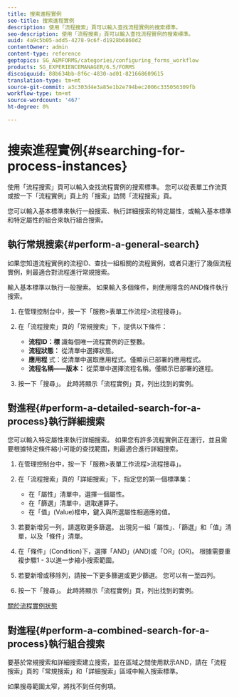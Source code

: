 ```yaml
---
title: 搜索進程實例
seo-title: 搜索進程實例
description: 使用「流程搜索」頁可以輸入查找流程實例的搜索標準。
seo-description: 使用「流程搜索」頁可以輸入查找流程實例的搜索標準。
uuid: 4a9c5b05-add5-4278-9c6f-d1928b6860d2
contentOwner: admin
content-type: reference
geptopics: SG_AEMFORMS/categories/configuring_forms_workflow
products: SG_EXPERIENCEMANAGER/6.5/FORMS
discoiquuid: 88b634bb-8f6c-4830-ad01-821668609615
translation-type: tm+mt
source-git-commit: a3c303d4e3a85e1b2e794bec2006c335056309fb
workflow-type: tm+mt
source-wordcount: '467'
ht-degree: 0%

---
```



# 搜索進程實例{#searching-for-process-instances}

使用「流程搜索」頁可以輸入查找流程實例的搜索標準。 您可以從表單工作流頁或按一下「流程實例」頁上的「搜索」訪問「流程搜索」頁。

您可以輸入基本標準來執行一般搜索、執行詳細搜索的特定屬性，或輸入基本標準和特定屬性的組合來執行組合搜索。

## 執行常規搜索{#perform-a-general-search}

如果您知道流程實例的流程ID、查找一組相關的流程實例，或者只運行了幾個流程實例，則最適合對流程進行常規搜索。

輸入基本標準以執行一般搜索。 如果輸入多個條件，則使用隱含的AND條件執行搜索。

1. 在管理控制台中，按一下「服務>表單工作流程>流程搜尋」。
1. 在「流程搜索」頁的「常規搜索」下，提供以下條件：

   * **流程ID：標** 識每個唯一流程實例的正整數。
   * **流程狀態：** 從清單中選擇狀態。
   * **應用程** 式：從清單中選取應用程式。僅顯示已部署的應用程式。
   * **流程名稱——版本：** 從菜單中選擇流程名稱。僅顯示已部署的進程。

1. 按一下「搜尋」。 此時將顯示「流程實例」頁，列出找到的實例。

## 對進程{#perform-a-detailed-search-for-a-process}執行詳細搜索

您可以輸入特定屬性來執行詳細搜索。 如果您有許多流程實例正在運行，並且需要根據特定條件縮小可能的查找範圍，則最適合進行詳細搜索。

1. 在管理控制台中，按一下「服務>表單工作流程>流程搜尋」。
1. 在「流程搜索」頁的「詳細搜索」下，指定您的第一個標準集：

   * 在「屬性」清單中，選擇一個屬性。
   * 在「篩選」清單中，選取運算子。
   * 在「值」(Value)框中，鍵入與所選屬性相適應的值。

1. 若要新增另一列，請選取更多篩選。 出現另一組「屬性」、「篩選」和「值」清單，以及「條件」清單。
1. 在「條件」(Condition)下，選擇「AND」(AND)或「OR」(OR)。 根據需要重複步驟1 - 3以進一步縮小搜索範圍。
1. 若要新增或移除列，請按一下更多篩選或更少篩選。 您可以有一至四列。
1. 按一下「搜尋」。 此時將顯示「流程實例」頁，列出找到的實例。

[關於流程實例狀態](/help/forms/using/admin-help/processes.md#about-process-instance-statuses)

## 對進程{#perform-a-combined-search-for-a-process}執行組合搜索

要基於常規搜索和詳細搜索建立搜索，並在區域之間使用默示AND，請在「流程搜索」頁的「常規搜索」和「詳細搜索」區域中輸入搜索標準。

如果搜尋範圍太窄，將找不到任何例項。
